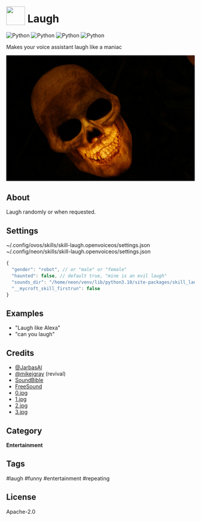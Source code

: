 # <img src='./res/icon/laugh_icon.png' card_color='#40DBB0' width='50' height='50' style='vertical-align:bottom'/> Laugh

![Python](https://img.shields.io/badge/python-3.8-blue.svg)
![Python](https://img.shields.io/badge/python-3.9-blue.svg)
![Python](https://img.shields.io/badge/python-3.10-blue.svg)
![Python](https://img.shields.io/badge/python-3.11-blue.svg)

Makes your voice assistant laugh like a maniac

![A ghostly face, laughing evilly.](./ui/images/2.jpg)

## About

Laugh randomly or when requested.

## Settings

~/.config/ovos/skills/skill-laugh.openvoiceos/settings.json
~/.config/neon/skills/skill-laugh.openvoiceos/settings.json

```js
{
  "gender": "robot", // or "male" or "female"
  "haunted": false, // default true, "mine is an evil laugh"
  "sounds_dir": "/home/neon/venv/lib/python3.10/site-packages/skill_laugh/sounds", // default on a Neon setup, can be set to anything OVOS/Neon can access
  "__mycroft_skill_firstrun": false
}
```

## Examples

- "Laugh like Alexa"
- "can you laugh"

## Credits

- [@JarbasAl](https://jarbasal.github.io)
- [@mikejgray](https://graywind.org) (revival)
- [SoundBible](http://soundbible.com/suggest.php?q=laugh&x=0&y=0)
- [FreeSound](https://freesound.org/search/?q=female+evil+laugh)
- [0.jpg](https://pixabay.com/illustrations/ai-generated-woman-horror-monster-8960870/)
- [1.jpg](https://pixabay.com/illustrations/ai-generated-ghost-apparition-8960859/)
- [2.jpg](https://pixabay.com/photos/skull-skull-and-crossbones-skeleton-570975/)
- [3.jpg](https://pixabay.com/illustrations/ai-generated-halloween-ghost-horror-8307427/)

## Category

**Entertainment**

## Tags

#laugh
#funny
#entertainment
#repeating

## License

Apache-2.0
